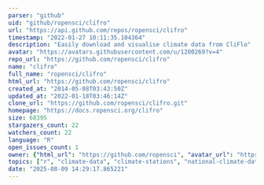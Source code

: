 ```yaml
---
parser: "github"
uid: "github/ropensci/clifro"
url: "https://api.github.com/repos/ropensci/clifro"
timestamp: "2022-01-27 10:11:35.104364"
description: "Easily download and visualise climate data from CliFlo"
avatar: "https://avatars.githubusercontent.com/u/1200269?v=4"
repo_url: "https://github.com/ropensci/clifro"
name: "clifro"
full_name: "ropensci/clifro"
html_url: "https://github.com/ropensci/clifro"
created_at: "2014-05-08T03:43:50Z"
updated_at: "2022-01-18T03:46:14Z"
clone_url: "https://github.com/ropensci/clifro.git"
homepage: "https://docs.ropensci.org/clifro"
size: 68395
stargazers_count: 22
watchers_count: 22
language: "R"
open_issues_count: 1
owner: {"html_url": "https://github.com/ropensci", "avatar_url": "https://avatars.githubusercontent.com/u/1200269?v=4", "login": "ropensci", "type": "Organization"}
topics: ["r", "climate-data", "climate-stations", "national-climate-database", "zealand", "kml", "windrose", "weather", "rstats", "r-package", "api", "cliflo", "climate", "data", "opensci", "rain", "temperature", "wind", "data-access"]
date: "2025-08-09 14:29:17.865221"
---
```

